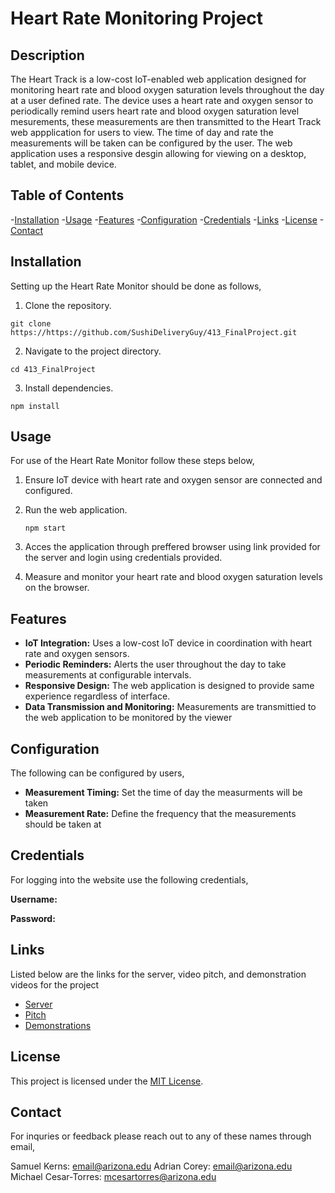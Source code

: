 # Heart Rate Monitoring Project

## Description

The Heart Track is a low-cost IoT-enabled web application designed for monitoring heart rate and blood oxygen 
saturation levels throughout the day at a user defined rate. The device uses a heart rate and oxygen sensor
to periodically remind users heart rate and blood oxygen saturation level mesurements, these measurements are then
transmitted to the Heart Track web appplication for users to view. The time of day and rate the measurements will be 
taken can be configured by the user. The web application uses a responsive desgin allowing for viewing on a desktop,
tablet, and mobile device.

## Table of Contents

-[Installation](#installation)
-[Usage](#usage)
-[Features](#features)
-[Configuration](#configuration)
-[Credentials](#credentials)
-[Links](#links)
-[License](#lincense)
-[Contact](#contact)

## Installation

Setting up the Heart Rate Monitor should be done as follows,

1. Clone the repository.

`git clone https://https://github.com/SushiDeliveryGuy/413_FinalProject.git`

2. Navigate to the project directory.

`cd 413_FinalProject`

3. Install dependencies.

`npm install`

## Usage

For use of the Heart Rate Monitor follow these steps below,

1. Ensure IoT device with heart rate and oxygen sensor are connected and configured.
2. Run the web application.
   
    `npm start`
   
4. Acces the application through preffered browser using link provided for the server and login using credentials provided.
5. Measure and monitor your heart rate and blood oxygen saturation levels on the browser.

## Features

* **IoT Integration:** Uses a low-cost IoT device in coordination with heart rate and oxygen sensors.
* **Periodic Reminders:** Alerts the user throughout the day to take measurements at configurable intervals.
* **Responsive Design:** The web application is designed to provide same experience regardless of interface.
* **Data Transmission and Monitoring:** Measurements are transmittied to the web application to be monitored by the viewer

## Configuration

The following can be configured by users,

* **Measurement Timing:** Set the time of day the measurments will be taken
* **Measurement Rate:** Define the frequency that the measurements should be taken at

## Credentials

For logging into the website use the following credentials,

**Username:**

**Password:**

## Links

Listed below are the links for the server, video pitch, and demonstration videos for the project

* [Server](http://ec2-3-144-2-15.us-east-2.compute.amazonaws.com:3000)
* [Pitch]()
* [Demonstrations]()

## License

This project is licensed under the [MIT License](LICENSE).

## Contact

For inquries or feedback please reach out to any of these names through email,

Samuel Kerns: email@arizona.edu
Adrian Corey: email@arizona.edu
Michael Cesar-Torres: mcesartorres@arizona.edu

